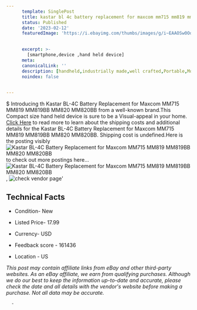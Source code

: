```yaml
---
      template: SinglePost
      title: kastar bl 4c battery replacement for maxcom mm715 mm819 mm819bb mm820 mm820bb
      status: Published
      date: '2023-02-12'
      featuredImage: 'https://i.ebayimg.com/thumbs/images/g/i~EAAOSw0OdisJ2V/s-l225.jpg'
       

      excerpt: >-
        [smartphone,device ,hand held device]
      meta:
      canonicalLink: ''
      description: [handheld,industrially made,well crafted,Portable,Mobile,Compact,Convenient,Lightweight,Maneuverable,Man-portable,Miniature,Carriable,Hand-held,Light,Holdable,Transportable,Mobile device,Pocket-sized,On-the-go,Wireless,Cordless,Compact size,Convenient size, smartphone,device ,hand held device]
      noindex: false
      

---
```

$
      Introducing th Kastar BL-4C Battery Replacement for Maxcom MM715 MM819 MM819BB MM820 MM820BB from a well-known brand.This Compact size hand held device is sure to be a Visual-appeal in your home. [Click Here](https://www.ebay.com/itm/255592053056?hash=item3b82793940%3Ag%3Ai%7EEAAOSw0OdisJ2V&amdata=enc%3AAQAHAAAA4P8VHEjRGL3gS%2FQGjdzvFwv8PTiXtrbV8XWHA0Og3BITo%2FTXuTdMsd3cxJjPOV535MTNvqOZTJbKhRv%2B5LS28bEnLzYM0rhaIdyNzRk%2BQDkF5pscQrq8sfO66%2BYDShwgwV%2FXKCzJ%2FBaErBDzGoWvkg%2F1c7xR4orH8Cf6yWqtyqrnf71FthJ4W7OUgAL4roAbc27DGxQmiDhJjOxpwWBspP8EvmMCNxedC1K6fzX3oe34YCVl%2Fjbxw68agH5t7gWc6L4bPLYaY7Fdt7H47putZVaPAmlIWSRCV11djljUGEQE&mkevt=1&mkcid=1&mkrid=711-53200-19255-0&campid=%253CePNCampaignId%253E&customid=%253CreferenceId%253E&toolid=10049) to read more to learn about the shipping costs and additional details for the Kastar BL-4C Battery Replacement for Maxcom MM715 MM819 MM819BB MM820 MM820BB. Shipping cost is undefined.Here is the posting visibly ![Kastar BL-4C Battery Replacement for Maxcom MM715 MM819 MM819BB MM820 MM820BB](https://i.ebayimg.com/thumbs/images/g/i~EAAOSw0OdisJ2V/s-l225.jpg) to check out more postings here... ![Kastar BL-4C Battery Replacement for Maxcom MM715 MM819 MM819BB MM820 MM820BB](https://i.ebayimg.com/images/g/i~EAAOSw0OdisJ2V/s-l1600.jpg), ![check vendor page](https://origin-galleryplus.ebayimg.com/ws/web/255592053056_2_0_1/225x225.jpg,https://origin-galleryplus.ebayimg.com/ws/web/255592053056_3_0_1/225x225.jpg)'

      

 ## Technical Facts 



     
      

 - Condition- New 


      

 - Listed Price- 17.99 


      

 - Currency- USD 


      

 - Feedback score - 161436 


      

 - Location - US 


      
      

 *_This post may contain affiliate links from eBay and other third-party websites. As an eBay affiliate, we earn from qualifying purchases. Although we do our best to keep the information up-to-date and accurate, please check the date and all details with the vendor's website before making a purchase. Not all data may be accurate._*




      -
